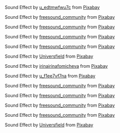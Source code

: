 Sound Effect by <a href="https://pixabay.com/users/u_edtmwfwu7c-46613712/?utm_source=link-attribution&utm_medium=referral&utm_campaign=music&utm_content=329314">u_edtmwfwu7c</a> from <a href="https://pixabay.com//?utm_source=link-attribution&utm_medium=referral&utm_campaign=music&utm_content=329314">Pixabay</a>

Sound Effect by <a href="https://pixabay.com/users/freesound_community-46691455/?utm_source=link-attribution&utm_medium=referral&utm_campaign=music&utm_content=47916">freesound_community</a> from <a href="https://pixabay.com/sound-effects//?utm_source=link-attribution&utm_medium=referral&utm_campaign=music&utm_content=47916">Pixabay</a>

Sound Effect by <a href="https://pixabay.com/users/freesound_community-46691455/?utm_source=link-attribution&utm_medium=referral&utm_campaign=music&utm_content=96243">freesound_community</a> from <a href="https://pixabay.com/sound-effects//?utm_source=link-attribution&utm_medium=referral&utm_campaign=music&utm_content=96243">Pixabay</a>

Sound Effect by <a href="https://pixabay.com/users/freesound_community-46691455/?utm_source=link-attribution&utm_medium=referral&utm_campaign=music&utm_content=100267">freesound_community</a> from <a href="https://pixabay.com//?utm_source=link-attribution&utm_medium=referral&utm_campaign=music&utm_content=100267">Pixabay</a>

Sound Effect by <a href="https://pixabay.com/users/freesound_community-46691455/?utm_source=link-attribution&utm_medium=referral&utm_campaign=music&utm_content=6151">freesound_community</a> from <a href="https://pixabay.com//?utm_source=link-attribution&utm_medium=referral&utm_campaign=music&utm_content=6151">Pixabay</a>

Sound Effect by <a href="https://pixabay.com/users/universfield-28281460/?utm_source=link-attribution&utm_medium=referral&utm_campaign=music&utm_content=229154">Universfield</a> from <a href="https://pixabay.com//?utm_source=link-attribution&utm_medium=referral&utm_campaign=music&utm_content=229154">Pixabay</a>

Sound Effect by <a href="https://pixabay.com/users/irinairinafomicheva-25140203/?utm_source=link-attribution&utm_medium=referral&utm_campaign=music&utm_content=13692">irinairinafomicheva</a> from <a href="https://pixabay.com//?utm_source=link-attribution&utm_medium=referral&utm_campaign=music&utm_content=13692">Pixabay</a>

Sound Effect by <a href="https://pixabay.com/users/u_f1ee7vf7na-32174781/?utm_source=link-attribution&utm_medium=referral&utm_campaign=music&utm_content=131856">u_f1ee7vf7na</a> from <a href="https://pixabay.com/sound-effects//?utm_source=link-attribution&utm_medium=referral&utm_campaign=music&utm_content=131856">Pixabay</a>

Sound Effect by <a href="https://pixabay.com/users/freesound_community-46691455/?utm_source=link-attribution&utm_medium=referral&utm_campaign=music&utm_content=101552">freesound_community</a> from <a href="https://pixabay.com//?utm_source=link-attribution&utm_medium=referral&utm_campaign=music&utm_content=101552">Pixabay</a>

Sound Effect by <a href="https://pixabay.com/users/freesound_community-46691455/?utm_source=link-attribution&utm_medium=referral&utm_campaign=music&utm_content=103422">freesound_community</a> from <a href="https://pixabay.com/sound-effects//?utm_source=link-attribution&utm_medium=referral&utm_campaign=music&utm_content=103422">Pixabay</a>

Sound Effect by <a href="https://pixabay.com/users/freesound_community-46691455/?utm_source=link-attribution&utm_medium=referral&utm_campaign=music&utm_content=99630">freesound_community</a> from <a href="https://pixabay.com/sound-effects//?utm_source=link-attribution&utm_medium=referral&utm_campaign=music&utm_content=99630">Pixabay</a>

Sound Effect by <a href="https://pixabay.com/users/freesound_community-46691455/?utm_source=link-attribution&utm_medium=referral&utm_campaign=music&utm_content=80664">freesound_community</a> from <a href="https://pixabay.com/sound-effects//?utm_source=link-attribution&utm_medium=referral&utm_campaign=music&utm_content=80664">Pixabay</a>

Sound Effect by <a href="https://pixabay.com/users/universfield-28281460/?utm_source=link-attribution&utm_medium=referral&utm_campaign=music&utm_content=277552">Universfield</a> from <a href="https://pixabay.com/sound-effects//?utm_source=link-attribution&utm_medium=referral&utm_campaign=music&utm_content=277552">Pixabay</a>
